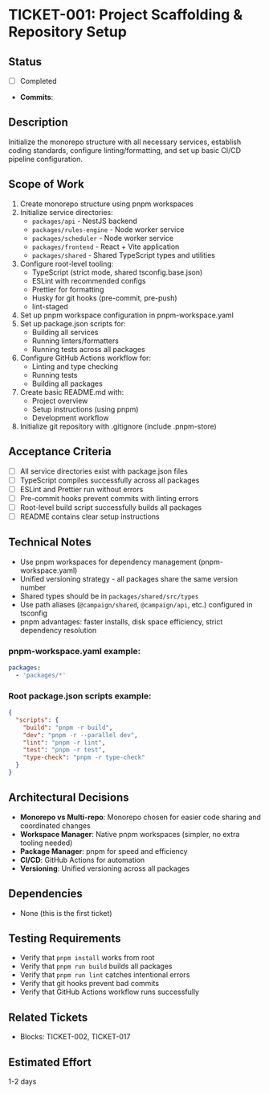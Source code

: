 # TICKET-001: Project Scaffolding & Repository Setup

## Status

- [ ] Completed
- **Commits**:

## Description

Initialize the monorepo structure with all necessary services, establish coding standards, configure linting/formatting, and set up basic CI/CD pipeline configuration.

## Scope of Work

1. Create monorepo structure using pnpm workspaces
2. Initialize service directories:
   - `packages/api` - NestJS backend
   - `packages/rules-engine` - Node worker service
   - `packages/scheduler` - Node worker service
   - `packages/frontend` - React + Vite application
   - `packages/shared` - Shared TypeScript types and utilities
3. Configure root-level tooling:
   - TypeScript (strict mode, shared tsconfig.base.json)
   - ESLint with recommended configs
   - Prettier for formatting
   - Husky for git hooks (pre-commit, pre-push)
   - lint-staged
4. Set up pnpm workspace configuration in pnpm-workspace.yaml
5. Set up package.json scripts for:
   - Building all services
   - Running linters/formatters
   - Running tests across all packages
6. Configure GitHub Actions workflow for:
   - Linting and type checking
   - Running tests
   - Building all packages
7. Create basic README.md with:
   - Project overview
   - Setup instructions (using pnpm)
   - Development workflow
8. Initialize git repository with .gitignore (include .pnpm-store)

## Acceptance Criteria

- [ ] All service directories exist with package.json files
- [ ] TypeScript compiles successfully across all packages
- [ ] ESLint and Prettier run without errors
- [ ] Pre-commit hooks prevent commits with linting errors
- [ ] Root-level build script successfully builds all packages
- [ ] README contains clear setup instructions

## Technical Notes

- Use pnpm workspaces for dependency management (pnpm-workspace.yaml)
- Unified versioning strategy - all packages share the same version number
- Shared types should be in `packages/shared/src/types`
- Use path aliases (`@campaign/shared`, `@campaign/api`, etc.) configured in tsconfig
- pnpm advantages: faster installs, disk space efficiency, strict dependency resolution

### pnpm-workspace.yaml example:

```yaml
packages:
  - 'packages/*'
```

### Root package.json scripts example:

```json
{
  "scripts": {
    "build": "pnpm -r build",
    "dev": "pnpm -r --parallel dev",
    "lint": "pnpm -r lint",
    "test": "pnpm -r test",
    "type-check": "pnpm -r type-check"
  }
}
```

## Architectural Decisions

- **Monorepo vs Multi-repo**: Monorepo chosen for easier code sharing and coordinated changes
- **Workspace Manager**: Native pnpm workspaces (simpler, no extra tooling needed)
- **Package Manager**: pnpm for speed and efficiency
- **CI/CD**: GitHub Actions for automation
- **Versioning**: Unified versioning across all packages

## Dependencies

- None (this is the first ticket)

## Testing Requirements

- Verify that `pnpm install` works from root
- Verify that `pnpm run build` builds all packages
- Verify that `pnpm run lint` catches intentional errors
- Verify that git hooks prevent bad commits
- Verify that GitHub Actions workflow runs successfully

## Related Tickets

- Blocks: TICKET-002, TICKET-017

## Estimated Effort

1-2 days
